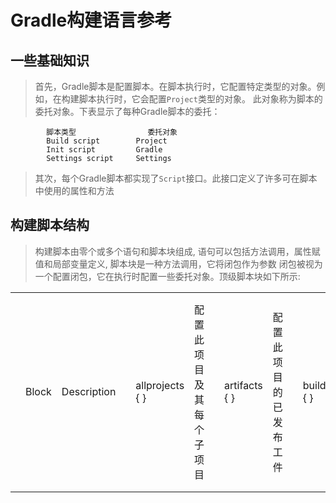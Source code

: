 # Gradle构建语言参考
## 一些基础知识
> 首先，Gradle脚本是配置脚本。在脚本执行时，它配置特定类型的对象。例如，在构建脚本执行时，它会配置`Project`类型的对象。
此对象称为脚本的委托对象。下表显示了每种Gradle脚本的委托：
```text
        脚本类型	            委托对象
        Build script	    Project
        Init script	        Gradle
        Settings script	    Settings
```
> 其次，每个Gradle脚本都实现了`Script`接口。此接口定义了许多可在脚本中使用的属性和方法

## 构建脚本结构
> 构建脚本由零个或多个语句和脚本块组成, 语句可以包括方法调用，属性赋值和局部变量定义, 脚本块是一种方法调用，它将闭包作为参数
闭包被视为一个配置闭包，它在执行时配置一些委托对象。顶级脚本块如下所示:
<table>
    <th>
        <td>Block</td>
        <td>Description</td>
    </th>
    <th>
        <td>allprojects { }</td>
        <td>配置此项目及其每个子项目</td>
    </th>
    <th>
        <td>artifacts { }</td>
        <td>配置此项目的已发布工件</td>
    </th>
    <th>
        <td>buildscript { }</td>
        <td>配置此项目的构建脚本类路径</td>
    </th>
    <th>
        <td>configurations { }</td>
        <td>配置此项目的依赖关系配置</td>
    </th>
    <th>
        <td>dependencies { }</td>
        <td>配置此项目的依赖项</td>
    </th>
    <th>
        <td>repositories { }</td>
        <td>配置此项目的存储库</td>
    </th>
    <th>
        <td>sourceSets { }</td>
        <td>配置此项目的源集</td>
    </th>
    <th>
        <td>subprojects { }</td>
        <td>配置此项目的子项目</td>
    </th>
    <th>
        <td>publishing { }</td>
        <td>配置发布插件添加的PublishingExtension</td>
    </th>
</table>